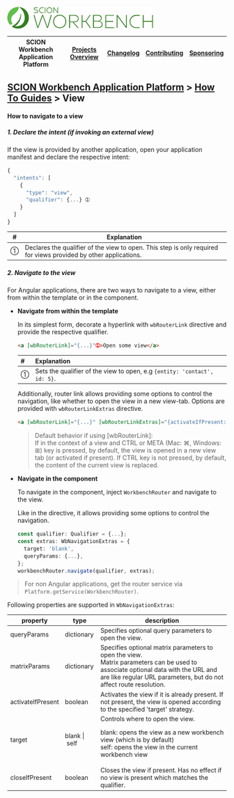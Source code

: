<a href="/docs/site/application-platform/README.md"><img src="/resources/branding/scion-workbench-banner.svg" height="50" alt="SCION Workbench Application Platform"></a>

| SCION Workbench Application Platform | [Projects Overview][menu-projects-overview] | [Changelog][menu-changelog] | [Contributing][menu-contributing] | [Sponsoring][menu-sponsoring] |  
| --- | --- | --- | --- | --- |

## [SCION Workbench Application Platform][menu-home] > [How To Guides][menu-how-to] > View

#### How to navigate to a view

##### 1. Declare the intent (if invoking an external view)

If the view is provided by another application, open your application manifest and declare the respective intent:
  
```javascript
{
  "intents": [
    {
      "type": "view",
      "qualifier": {...} ➀
    }
  ]
}
```
|#|Explanation|
|-|-|
|➀|Declares the qualifier of the view to open. This step is only required for views provided by other applications.|

##### 2. Navigate to the view

For Angular applications, there are two ways to navigate to a view, either from within the template or in the component.

- **Navigate from within the template**

    In its simplest form, decorate a hyperlink with `wbRouterLink` directive and provide the respective qualifier.

    ```html
    <a [wbRouterLink]="{...}"➀>Open some view</a>
    ```
    |#|Explanation|
    |-|-|
    |➀|Sets the qualifier of the view to open, e.g `{entity: 'contact', id: 5}`.|

    Additionally, router link allows providing some options to control the navigation, like whether to open the view in a new view-tab. Options are provided with `wbRouterLinkExtras` directive.

    ```html
    <a [wbRouterLink]="{...}" [wbRouterLinkExtras]="{activateIfPresent: false, target: 'blank'}">
    ```

    > Default behavior if using [wbRouterLink]:\
    If in the context of a view and CTRL or META (Mac: ⌘, Windows: ⊞) key is pressed, by default, the view is opened in a new view tab (or activated if present). If CTRL key is not pressed, by default, the content of the current view is replaced.

- **Navigate in the component**

    To navigate in the component, inject `WorkbenchRouter` and navigate to the view.

    Like in the directive, it allows providing some options to control the navigation.

    ```typescript
    const qualifier: Qualifier = {...};
    const extras: WbNavigationExtras = {
      target: 'blank',
      queryParams: {...},
    };
    workbenchRouter.navigate(qualifier, extras);
    ```

> For non Angular applications, get the router service via `Platform.getService(WorkbenchRouter)`.

Following properties are supported in `WbNavigationExtras`:

|property|type|description|
|-|-|-|
|queryParams|dictionary|Specifies optional query parameters to open the view.|
|matrixParams|dictionary|Specifies optional matrix parameters to open the view.<br>Matrix parameters can be used to associate optional data with the URL and are like regular URL parameters, but do not affect route resolution.|
|activateIfPresent|boolean|Activates the view if it is already present. If not present, the view is opened according to the specified 'target' strategy.|
|target|blank&nbsp;\|&nbsp;self|Controls where to open the view.<p>blank: opens the view as a new workbench view (which is by default)<br>self:  opens the view in the current workbench view|
|closeIfPresent|boolean|Closes the view if present. Has no effect if no view is present which matches the qualifier.|


[menu-how-to]: /docs/site/application-platform/howto/how-to.md

[menu-home]: /docs/site/application-platform/README.md
[menu-projects-overview]: /docs/site/projects-overview.md
[menu-changelog]: /docs/site/changelog/changelog.md
[menu-contributing]: /CONTRIBUTING.md
[menu-sponsoring]: /docs/site/sponsoring.md
